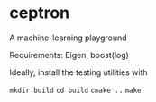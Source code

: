 # ceptron

A machine-learning playground

Requirements: Eigen, boost(log)

Ideally, install the testing utilities with

`mkdir build`
`cd build`
`cmake ..`
`make`
